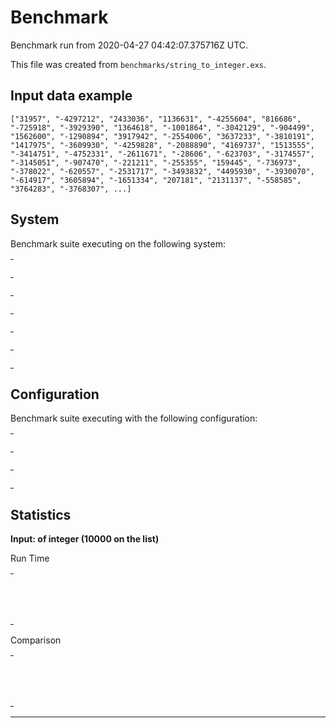 # Benchmark

Benchmark run from 2020-04-27 04:42:07.375716Z UTC.

This file was created from `benchmarks/string_to_integer.exs`.

## Input data example

    ["31957", "-4297212", "2433036", "1136631", "-4255604", "816686", "-725918", "-3929390", "1364618", "-1001864", "-3042129", "-904499", "1562600", "-1290894", "3917942", "-2554006", "3637233", "-3810191", "1417975", "-3609930", "-4259828", "-2088890", "4169737", "1513555", "-3414751", "-4752331", "-2611671", "-28606", "-623703", "-3174557", "-3145051", "-907470", "-221211", "-255355", "159445", "-736973", "-378022", "-620557", "-2531717", "-3493832", "4495930", "-3930070", "-614917", "3605894", "-1651334", "207181", "2131137", "-558585", "3764283", "-3768307", ...]


## System

Benchmark suite executing on the following system:

<table style="width: 1%">
  <tr>
    <th style="width: 1%; white-space: nowrap">Operating System</th>
    <td>macOS</td>
  </tr><tr>
    <th style="white-space: nowrap">CPU Information</th>
    <td style="white-space: nowrap">Intel(R) Core(TM) i5-9600K CPU @ 3.70GHz</td>
  </tr><tr>
    <th style="white-space: nowrap">Number of Available Cores</th>
    <td style="white-space: nowrap">6</td>
  </tr><tr>
    <th style="white-space: nowrap">Available Memory</th>
    <td style="white-space: nowrap">32 GB</td>
  </tr><tr>
    <th style="white-space: nowrap">Elixir Version</th>
    <td style="white-space: nowrap">1.8.2</td>
  </tr><tr>
    <th style="white-space: nowrap">Erlang Version</th>
    <td style="white-space: nowrap">22.3.2</td>
  </tr>
</table>

## Configuration

Benchmark suite executing with the following configuration:

<table style="width: 1%">
  <tr>
    <th style="width: 1%">:time</th>
    <td style="white-space: nowrap">5 s</td>
  </tr><tr>
    <th>:parallel</th>
    <td style="white-space: nowrap">1</td>
  </tr><tr>
    <th>:warmup</th>
    <td style="white-space: nowrap">2 s</td>
  </tr>
</table>

## Statistics




__Input: of integer (10000 on the list)__

Run Time
<table style="width: 1%">
  <tr>
    <th>Name</th>
    <th style="text-align: right">IPS</th>
    <th style="text-align: right">Average</th>
    <th style="text-align: right">Devitation</th>
    <th style="text-align: right">Median</th>
    <th style="text-align: right">99th&nbsp;%</th>
  </tr>
  <tr>
    <td style="white-space: nowrap">String.to_integer/1</td>
    <td style="white-space: nowrap; text-align: right">3.45 K</td>
    <td style="white-space: nowrap; text-align: right">0.29 ms</td>
    <td style="white-space: nowrap; text-align: right">±6.54%</td>
    <td style="white-space: nowrap; text-align: right">0.29 ms</td>
    <td style="white-space: nowrap; text-align: right">0.37 ms</td>
  </tr>
  <tr>
    <td style="white-space: nowrap">Integer.parse/1</td>
    <td style="white-space: nowrap; text-align: right">0.46 K</td>
    <td style="white-space: nowrap; text-align: right">2.18 ms</td>
    <td style="white-space: nowrap; text-align: right">±4.40%</td>
    <td style="white-space: nowrap; text-align: right">2.15 ms</td>
    <td style="white-space: nowrap; text-align: right">2.61 ms</td>
  </tr>
</table>

Comparison
<table style="width: 1%">
  <tr>
    <th>Name</th>
    <th style="text-align: right">IPS</th>
    <th style="text-align: right">Slower</th>
  <tr>
    <td style="white-space: nowrap">String.to_integer/1</td>
    <td style="white-space: nowrap;text-align: right">3.45 K</td>
    <td>&nbsp;</td>
  </tr>
  <tr>
    <td style="white-space: nowrap">Integer.parse/1</td>
    <td style="white-space: nowrap; text-align: right">0.46 K</td>
    <td style="white-space: nowrap; text-align: right">7.52x</td>
  </tr>
</table>


<hr/>

